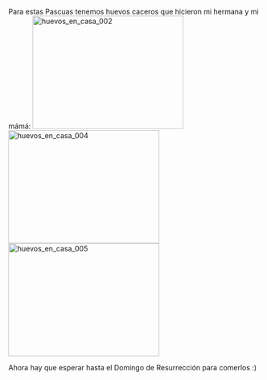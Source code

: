 <html><body><p>Para estas Pascuas tenemos huevos caceros que hicieron mi hermana y mi mámá:



<img class="aligncenter size-medium wp-image-2182" title="huevos_en_casa_002" src="/wp-content/uploads/2010/04/huevos_en_casa_002-300x225.jpg" alt="huevos_en_casa_002" width="300" height="225">



<img class="aligncenter size-medium wp-image-2183" title="huevos_en_casa_004" src="/wp-content/uploads/2010/04/huevos_en_casa_004-300x225.jpg" alt="huevos_en_casa_004" width="300" height="225">



<img class="aligncenter size-medium wp-image-2184" title="huevos_en_casa_005" src="/wp-content/uploads/2010/04/huevos_en_casa_005-300x225.jpg" alt="huevos_en_casa_005" width="300" height="225">



Ahora hay que esperar hasta el Domingo de Resurrección para comerlos :)</p></body></html>